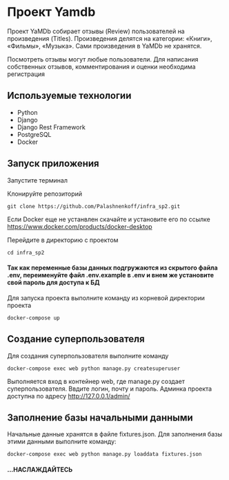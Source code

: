 # Проект Yamdb

Проект YaMDb собирает отзывы (Review) пользователей на произведения (Titles). Произведения делятся на категории: «Книги», «Фильмы», «Музыка». Сами произведения в YaMDb не хранятся.

Посмотреть отзывы могут любые пользователи. Для написания собственных отзывов, комментирования и оценки необходима регистрация



## Используемые технологии

- Python
- Django
- Django Rest Framework
- PostgreSQL
- Docker

## Запуск приложения
Запустите терминал

Клонируйте репозиторий 
```
git clone https://github.com/Palashnenkoff/infra_sp2.git
```
Если Docker еще не устанвлен скачайте и установите его по ссылке https://www.docker.com/products/docker-desktop

Перейдите в директорию с проектом
```
cd infra_sp2
```

#### **Так как переменные базы данных подгружаются из скрытого файла .env,  переименуйте файл .env.example в .env и внем же установите свой пароль для доступа к БД**

Для запуска проекта выполните команду из корневой директории проекта

```
docker-compose up
```

## Создание суперпользователя

Для создания суперпользователя выполните команду

```
docker-compose exec web python manage.py createsuperuser
```
Выполняется вход в контейнер web, где manage.py создает суперпользователя. 
Ввдите логин, почту и пароль. Админка проекта доступна по адресу http://127.0.0.1/admin/

## Заполнение базы начальными данными

Начальные данные хранятся в файле fixtures.json.
Для заполнения базы этими данными выполните команду:

```
docker-compose exec web python manage.py loaddata fixtures.json
```



#### ...НАСЛАЖДАЙТЕСЬ
